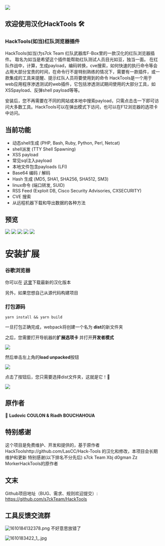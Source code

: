 
![](https://i.postimg.cc/GtLdZ2rZ/noun-Panama-hat-1454601.png)
## 欢迎使用汉化HackTools 🛠

### HackTools(如当)红队浏览器插件
HackTools(如当)为s7ck Team 红队武器库F-Box里的一款汉化的红队浏览器插件。
取名为如当是希望这个插件能帮助红队测试人员目光如豆，独当一面。
在红队作战中，计算，生成payload，编码转换，cve搜索，如何快速的执行命令等会占用大部分宝贵的时间，在命令行不是特别熟练的情况下，需要有一款插件，或一款集成的工具来提醒、提示红队人员将要使用到的命令
HackTools是一个用于web应用程序渗透测试的web插件，它包括渗透测试期间使用的大部分工具，如XSSpayload、反弹shell payload等等。

安装后，您不再需要在不同的网站或本地中搜索payload，只需点击击一下即可访问大多数工具。HackTools可以在弹出模式下访问，也可以在F12浏览器的选项卡中访问。

## 当前功能





- 动态shell生成 (PHP, Bash, Ruby, Python, Perl, Netcat)
- shell派发 (TTY Shell Spawning)
- XSS payload
- 常见sql注入payload
- 本地文件包含payloads (LFI)
- Base64 编码 / 解码
- Hash 生成 (MD5, SHA1, SHA256, SHA512, SM3)
- linux命令 (端口转发, SUID)
- RSS Feed (Exploit DB, Cisco Security Advisories, CXSECURITY)
- CVE 搜索
- 从远程机器下载和导出数据的各种方法

## 预览

![](https://i.postimg.cc/VNmtdskN/Untitled-1.png)
![](https://i.imgur.com/02ym26m.png)
![](https://i.imgur.com/A22KDs7.png)
![](https://i.imgur.com/TxWUC7r.png)
![](https://i.imgur.com/KrDX7t6.png)


# 安装扩展

### 谷歌浏览器

你可以在 [这里](https://github.com/s7ckTeam/HackTools/releases/tag/v0.4.0)下载最新的汉化版本

另外，如果您想自己从源代码构建项目

### 打包源码

```console
yarn install && yarn build
```

一旦打包正确完成，webpack将创建一个名为 **dist**的新文件夹

之后，您需要打开导航器的**扩展选项卡**  并打开**开发者模式**

![](https://i.imgur.com/0GRfu2K.png)

然后单击左上角的**load unpacked**按钮

![](https://i.imgur.com/q41GeAb.png)

点击了按钮后，您只需要选择dist文件夹，这就是它！🎉

![](https://i.imgur.com/mL4TVu0.png)

## 原作者

👤 **Ludovic COULON & Riadh BOUCHAHOUA**

## 特别感谢
这个项目是免费维护、开发和提供的，基于原作者HackToolshttp://github.com/LasCC/Hack-Tools 的汉化和修改，本项目会长期维护和更新
特别感谢(以下排名不分先后) 
s7ck Team 
Xbj 
d0gman
Zz
MorkerHackTools的原作者


## 文末
Github项目地址（BUG、需求、规则欢迎提交）: https://github.com/s7ckTeam/HackTools

## 工具反馈交流群
![1610184132378.png](https://i.loli.net/2021/01/09/gPZCswa2TlGRrdM.png)
不好意思放错了

![1610183422_1_.jpg](https://i.loli.net/2021/01/09/HYrU6VN3TajIyEZ.png)